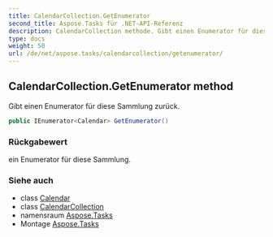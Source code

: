 ```yaml
---
title: CalendarCollection.GetEnumerator
second_title: Aspose.Tasks für .NET-API-Referenz
description: CalendarCollection methode. Gibt einen Enumerator für diese Sammlung zurück.
type: docs
weight: 50
url: /de/net/aspose.tasks/calendarcollection/getenumerator/
---
```

## CalendarCollection.GetEnumerator method

Gibt einen Enumerator für diese Sammlung zurück.

```csharp
public IEnumerator<Calendar> GetEnumerator()
```

### Rückgabewert

ein Enumerator für diese Sammlung.

### Siehe auch

* class [Calendar](../../calendar/)
* class [CalendarCollection](../)
* namensraum [Aspose.Tasks](../../calendarcollection/)
* Montage [Aspose.Tasks](../../../)


